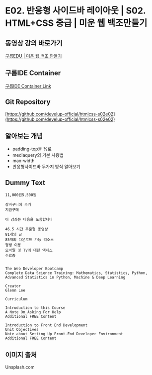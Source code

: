 #  E02. 반응형 사이드바 레이아웃 | S02. HTML+CSS 중급 | 미운 웹 백조만들기

## 동영상 강의 바로가기
[구름EDU | 미운 웹 백조 만들기](https://edu.goorm.io/learn/lecture/16783/%EB%AF%B8%EC%9A%B4-%EC%9B%B9-%EB%B0%B1%EC%A1%B0-%EB%A7%8C%EB%93%A4%EA%B8%B0-html-css)

## 구름IDE Container
[구름IDE Container Link](https://goor.me/E5efv)

## Git Repository
[https://github.com/develup-official/htmlcss-s02e02](https://github.com/develup-official/htmlcss-s02e02)

## 알아보는 개념
- padding-top을 %로
- mediaquery의 기본 사용법
- max-width
- 반응형사이드바 두가지 방식 알아보기

## Dummy Text
```
11,000원5,500원

장바구니에 추가
지금구매

이 강좌는 다음을 포함합니다

46.5 시간 주문형 동영상
81개의 글
85개의 다운로드 가능 리소스
평생 이용
모바일 및 TV에 대한 액세스
수료증


The Web Developer Bootcamp
Complete Data Science Training: Mathematics, Statistics, Python, Advanced Statistics in Python, Machine & Deep Learning

Creator
Glenn Lee

Curriculum

Introduction to this Course
A Note On Asking For Help
Additional FREE Content

Introduction to Front End Development
Unit Objectives
Note about Setting Up Front-End Developer Environment
Additional FREE Content
```

## 이미지 출처
Unsplash.com
